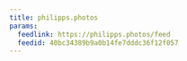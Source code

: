```yaml
---
title: philipps.photos
params:
  feedlink: https://philipps.photos/feed
  feedid: 40bc34389b9a0b14fe7dddc36f12f057
---
```

